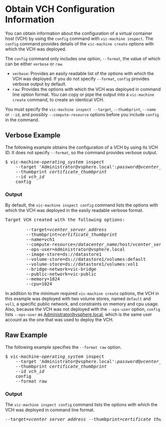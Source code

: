 # Obtain VCH Configuration Information #

You can obtain information about the configuration of a virtual container host (VCH) by using the `config` command with `vic-machine inspect`. The `config` command provides details of the `vic-machine create` options with which the VCH was deployed. 

The `config` command only includes one option, `--format`, the value of which can be either `verbose` or `raw`. 

- `verbose`: Provides an easily readable list of the options with which the VCH was deployed. If you do not specify `--format`, `config` provides verbose output by default. 
- `raw`: Provides the options with which the VCH was deployed in command line option format. You can copy or pipe the output into a `vic-machine create` command, to create an identical VCH.

You must specify the `vic-machine inspect --target`, `--thumbprint`, `--name` or `--id`, and possibly `--compute-resource` options before you include  `config` in the command.

## Verbose Example ##

The following example obtains the configuration of a VCH by using its VCH ID. It does not specify `--format`, so the command provides verbose output.

<pre>$ vic-machine-<i>operating_system</i> inspect
    --target 'Administrator@vsphere.local':<i>password</i>@<i>vcenter_server_address</i>
    --thumbprint <i>certificate_thumbprint</i>
    --id <i>vch_id</i>
    config
</pre>


### Output ###

By default, the `vic-machine inspect config` command lists the options with which the VCH was deployed in the easily readable verbose format. 

<pre>Target VCH created with the following options:

        --target=<i>vcenter_server_address</i>
        --thumbprint=<i>certificate_thumbprint</i>
        --name=vch1
        --compute-resource=/<i>datacenter_name</i>/host/<i>vcenter_server_address</i>/Resources
        --ops-user=Administrator@vsphere.local
        --image-store=ds://datastore1
        --volume-store=ds://datastore1/volumes:default
        --volume-store=ds://datastore1/volumes:vol1
        --bridge-network=vic-bridge
        --public-network=vic-public
        --memory=1024
        --cpu=1024</pre>

In addition to the minimum required `vic-machine create` options, the VCH in this example was deployed with two volume stores, named `default` and `vol1`, a specific public network, and constraints on memory and cpu usage. Also, because the VCH was not deployed with the `--ops-user` option, `config` lists `--ops-user` as Administrator@vsphere.local, which is the same user account as the one that was used to deploy the VCH.

## Raw Example ##

The following example specifies the `--format raw` option.

<pre>$ vic-machine-<i>operating_system</i> inspect
    --target 'Administrator@vsphere.local':<i>password</i>@<i>vcenter_server_address</i>
    --thumbprint <i>certificate_thumbprint</i>
    --id <i>vch_id</i>
    config 
    --format raw
</pre>


### Output ###

The `vic-machine inspect config` command lists the options with which the VCH was deployed in command line format. 

<pre>--target=<i>vcenter_server_address</i> --thumbprint=<i>certificate_thumbprint</i> --name=vch1 --compute-resource=/<i>datacenter_name</i>/host/<i>vcenter_server_address</i>/Resources --ops-user=Administrator@vsphere.local --image-store=ds://datastore1 --volume-store=ds://datastore1%5Cvolumes%5Ctlsverify:default --volume-store=ds://datastore1%5Cvolumes%5Cconfigtest:vol1 --bridge-network=vic-bridge --public-network=vic-public --memory=1024 --cpu=1024</pre>